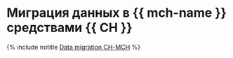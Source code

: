 # Миграция данных в {{ mch-name }} средствами {{ CH }}

{% include notitle [Data migration CH-MCH](../../_tutorials/dataplatform/clickhouse-migration.md) %}
